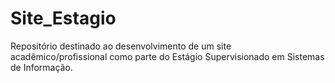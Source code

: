 # Site_Estagio
Repositório destinado ao desenvolvimento de um site acadêmico/profissional como parte do Estágio Supervisionado em Sistemas de Informação.
